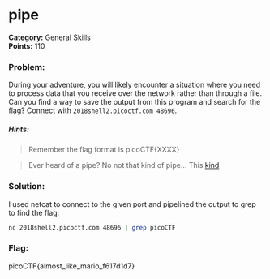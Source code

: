# pipe
__Category:__ General Skills  
__Points:__ 110

### Problem:

During your adventure, you will likely encounter a situation where you need to process data that you receive over the network rather than through a file. Can you find a way to save the output from this program and search for the flag? Connect with `2018shell2.picoctf.com 48696`.

##### Hints:
> Remember the flag format is picoCTF{XXXX}

> Ever heard of a pipe? No not that kind of pipe... This [kind](http://www.linfo.org/pipes.html)

### Solution:

I used netcat to connect to the given port and pipelined the output to grep to find the flag:

```bash
nc 2018shell2.picoctf.com 48696 | grep picoCTF
```

### Flag:

picoCTF{almost_like_mario_f617d1d7}
